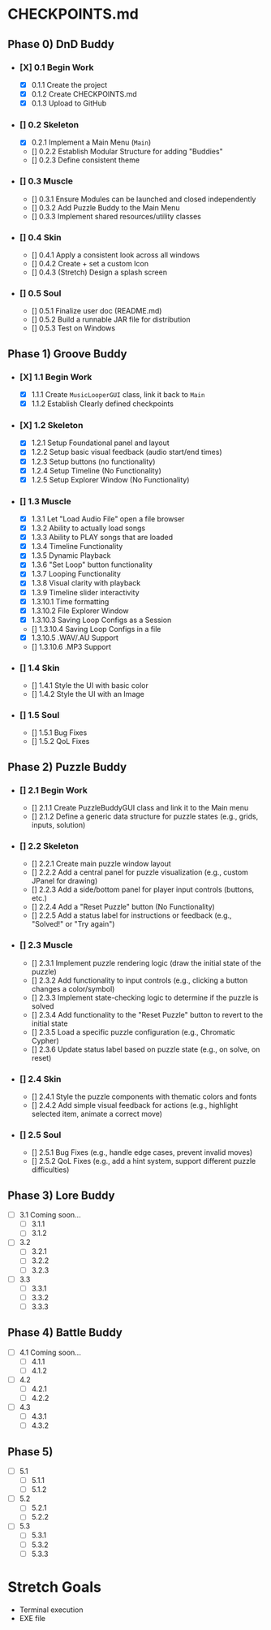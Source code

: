 # CHECKPOINTS.md

## Phase 0) DnD Buddy
- ### [X] 0.1 Begin Work
  - [X] 0.1.1 Create the project
  - [X] 0.1.2 Create CHECKPOINTS.md
  - [X] 0.1.3 Upload to GitHub
- ### [] 0.2 Skeleton
  - [X] 0.2.1 Implement a Main Menu (`Main`)
  - [] 0.2.2 Establish Modular Structure for adding "Buddies"
  - [] 0.2.3 Define consistent theme
- ### [] 0.3 Muscle
  - [] 0.3.1 Ensure Modules can be launched and closed independently
  - [] 0.3.2 Add Puzzle Buddy to the Main Menu
  - [] 0.3.3 Implement shared resources/utility classes
- ### [] 0.4 Skin
  - [] 0.4.1 Apply a consistent look across all windows
  - [] 0.4.2 Create + set a custom Icon
  - [] 0.4.3 (Stretch) Design a splash screen
- ### [] 0.5 Soul
  - [] 0.5.1 Finalize user doc (README.md)
  - [] 0.5.2 Build a runnable JAR file for distribution
  - [] 0.5.3 Test on Windows

## Phase 1) Groove Buddy
- ### [X] 1.1 Begin Work
    - [X] 1.1.1 Create `MusicLooperGUI` class, link it back to `Main`
    - [X] 1.1.2 Establish Clearly defined checkpoints
- ### [X] 1.2 Skeleton
    - [X] 1.2.1 Setup Foundational panel and layout
    - [X] 1.2.2 Setup basic visual feedback (audio start/end times)
    - [X] 1.2.3 Setup buttons (no functionality)
    - [X] 1.2.4 Setup Timeline (No Functionality)
    - [X] 1.2.5 Setup Explorer Window (No Functionality)
- ### [] 1.3 Muscle
    - [X] 1.3.1 Let "Load Audio File" open a file browser
    - [X] 1.3.2 Ability to actually load songs
    - [X] 1.3.3 Ability to PLAY songs that are loaded
    - [X] 1.3.4 Timeline Functionality
    - [X] 1.3.5 Dynamic Playback
    - [X] 1.3.6 "Set Loop" button functionality
    - [X] 1.3.7 Looping Functionality
    - [X] 1.3.8 Visual clarity with playback
    - [X] 1.3.9 Timeline slider interactivity
    - [X] 1.3.10.1 Time formatting
    - [X] 1.3.10.2 File Explorer Window
    - [X] 1.3.10.3 Saving Loop Configs as a Session
    - [] 1.3.10.4 Saving Loop Configs in a file
    - [X] 1.3.10.5 .WAV/.AU Support
    - [] 1.3.10.6 .MP3 Support
- ### [] 1.4 Skin
  - [] 1.4.1 Style the UI with basic color
  - [] 1.4.2 Style the UI with an Image
- ### [] 1.5 Soul
  - [] 1.5.1 Bug Fixes
  - [] 1.5.2 QoL Fixes

## Phase 2) Puzzle Buddy
- ### [] 2.1 Begin Work
  - [] 2.1.1 Create PuzzleBuddyGUI class and link it to the Main menu
  - [] 2.1.2 Define a generic data structure for puzzle states (e.g., grids, inputs, solution)

- ### [] 2.2 Skeleton
  - [] 2.2.1 Create main puzzle window layout
  - [] 2.2.2 Add a central panel for puzzle visualization (e.g., custom JPanel for drawing)
  - [] 2.2.3 Add a side/bottom panel for player input controls (buttons, etc.)
  - [] 2.2.4 Add a "Reset Puzzle" button (No Functionality)
  - [] 2.2.5 Add a status label for instructions or feedback (e.g., "Solved!" or "Try again")

- ### [] 2.3 Muscle
  - [] 2.3.1 Implement puzzle rendering logic (draw the initial state of the puzzle)
  - [] 2.3.2 Add functionality to input controls (e.g., clicking a button changes a color/symbol)
  - [] 2.3.3 Implement state-checking logic to determine if the puzzle is solved
  - [] 2.3.4 Add functionality to the "Reset Puzzle" button to revert to the initial state
  - [] 2.3.5 Load a specific puzzle configuration (e.g., Chromatic Cypher)
  - [] 2.3.6 Update status label based on puzzle state (e.g., on solve, on reset)

- ### [] 2.4 Skin
  - [] 2.4.1 Style the puzzle components with thematic colors and fonts
  - [] 2.4.2 Add simple visual feedback for actions (e.g., highlight selected item, animate a correct move)
 
- ### [] 2.5 Soul
  - [] 2.5.1 Bug Fixes (e.g., handle edge cases, prevent invalid moves)
  - [] 2.5.2 QoL Fixes (e.g., add a hint system, support different puzzle difficulties)

## Phase 3) Lore Buddy
- [ ] 3.1 Coming soon...
    - [ ] 3.1.1 
    - [ ] 3.1.2 
- [ ] 3.2 
    - [ ] 3.2.1 
    - [ ] 3.2.2 
    - [ ] 3.2.3 
- [ ] 3.3 
    - [ ] 3.3.1 
    - [ ] 3.3.2 
    - [ ] 3.3.3 

## Phase 4) Battle Buddy
- [ ] 4.1 Coming soon...
    - [ ] 4.1.1 
    - [ ] 4.1.2 
- [ ] 4.2 
    - [ ] 4.2.1 
    - [ ] 4.2.2 
- [ ] 4.3 
    - [ ] 4.3.1 
    - [ ] 4.3.2 

## Phase 5) 
- [ ] 5.1 
    - [ ] 5.1.1 
    - [ ] 5.1.2 
- [ ] 5.2 
    - [ ] 5.2.1 
    - [ ] 5.2.2 
- [ ] 5.3 
    - [ ] 5.3.1 
    - [ ] 5.3.2 
    - [ ] 5.3.3 

# Stretch Goals
- Terminal execution
- EXE file 